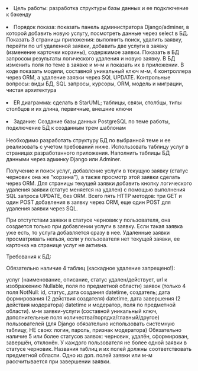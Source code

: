 <li>Цель работы: разработка структуры базы данных и ее подключение к бэкенду</li><br>
<li>Порядок показа: показать панель администратора Django/adminer, в которой добавить новую услугу, посмотреть данные через select в БД. Показать 3 страницы приложения: выполнить поиск, удалить заявку, перейти по url удаленной заявки, добавить две услуги в заявку (изменение карточки корзины), содержимое заявки. Показать в БД запросом результаты логического удаления и новую заявку. В БД изменить поля по теме в заявке и м-м и показать их в приложении. В коде показать модели, составной уникальный ключ м-м, 4 контроллера через ORM, а удаление заявки через SQL UPDATE.
Контрольные вопросы: виды БД, SQL запросы, курсоры, ORM, модель и миграции, чистая архитектура</li><br>
<li>ER диаграмма: сделать в StarUML; таблицы, связи, столбцы, типы столбцов и их длина, первичные, внешние ключи</li><br>
<li>Задание: Создание базы данных PostgreSQL по теме работы, подключение БД к созданным трем шаблонам</li><br>
Необходимо разработать структуру БД по выбранной теме и ее реализовать с учетом требований ниже. Использовать таблицу услуг в страницах разработанного приложения. Наполнить таблицы БД данными через админку Django или Adminer.

Получение и поиск услуг, добавление услуги в текущую заявку (статус черновик она же "корзина"), а также просмотр этой заявки сделать через ORM. Для страницы текущей заявки добавить кнопку логического удаления заявки (статус меняется на удален) с помощью выполнения SQL запроса UPDATE, без ORM. Всего пять HTTP методов: три GET и один POST добавления в заявку через ORM, еще один POST для удаления заявки через SQL.

При отстутствии заявки в статусе черновик у пользователя, она создается только при добавлении услуги в заявку. Если такая заявка уже есть, то услуга добавляется сразу в нее. Удаленные заявки просматривать нельзя, если у пользователя нет текущей заявки, ее карточка на странице услуг не активна.

Требования к БД:

Обязательно наличие 4 таблиц (каскадное удаление запрещено!):

услуг (наименование, описание, статус удален/действует, url к изображению Nullable, поля по предметной области)
заявок (только 4 поля NotNull: id, статус, дата создания datetime, создатель; дата формирования (2 действия создателя) datetime, дата завершения (2 действия модератора) datetime и модератор, поля по предметной области).
м-м заявки-услуги (составной уникальный ключ, дополнительные поля количества/порядка/главный/другое)
пользователей (для Django обязательно использовать системную таблицу, НЕ свою: логин, пароль, признак модератора)
Обязательно наличие 5 или более статусов заявок: черновик, удалён, сформирован, завершён, отклонён. У каждого пользователя не более одной заявки в статусе черновик. Названия таблиц и их полей должны соответствовать предметной области. Одно из доп. полей заявки или м-м рассчитывается при завершении заявки.
